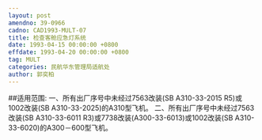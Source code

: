 ```yaml
---
layout: post
amendno: 39-0966
cadno: CAD1993-MULT-07
title: 检查客舱应急灯系统
date: 1993-04-15 00:00:00 +0800
effdate: 1993-04-20 00:00:00 +0800
tag: MULT
categories: 民航华东管理局适航处
author: 郭奕柏
---
```


##适用范围:
一、所有出厂序号中未经过7563改装(SB A310-33-2015 R5)或1002改装(SB A310-33-2025)的A310型飞机。
二、所有出厂序号中未经过7563改装(SB A310-33-6011 R3)或7738改装(A300-33-6013)或1002改装(SB A310-33-6020)的A300－600型飞机。

